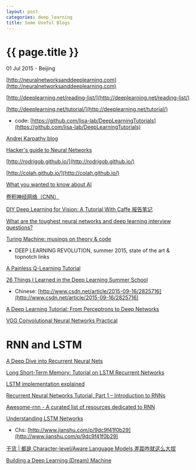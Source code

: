 ```yaml
---
layout: post
categories: deep_learning
title: Some Useful Blogs
---
```


{{ page.title }}
================

<p class="meta">01 Jul 2015 - Beijing</p>

[http://neuralnetworksanddeeplearning.com](http://neuralnetworksanddeeplearning.com)

[http://deeplearning.net/reading-list/](http://deeplearning.net/reading-list/)

[http://deeplearning.net/tutorial/](http://deeplearning.net/tutorial/)

- code: [https://github.com/lisa-lab/DeepLearningTutorials](https://github.com/lisa-lab/DeepLearningTutorials)

[Andrej Karpathy blog](http://karpathy.github.io/)

[Hacker's guide to Neural Networks](http://karpathy.github.io/neuralnets/)

[http://rodrigob.github.io/](http://rodrigob.github.io/)

[http://colah.github.io/](http://colah.github.io/)

[What you wanted to know about AI](http://fastml.com/what-you-wanted-to-know-about-ai/)

[卷积神经网络（CNN）](http://ibillxia.github.io/blog/2013/04/06/Convolutional-Neural-Networks/)

[DIY Deep Learning for Vision: A Tutorial With Caffe 报告笔记](http://frank19900731.github.io/wx/2014-12-04-diy-deep-learning-for-vision-a-tutorial-with-caffe-bao-gao-bi-ji.html)

[What are the toughest neural networks and deep learning interview questions?](https://www.quora.com/What-are-the-toughest-neural-networks-and-deep-learning-interview-questions)

[Turing Machine: musings on theory & code](https://vzn1.wordpress.com/2015/09/01/deep-learning-revolution-summer-2015-state-of-the-art-topnotch-links/)

- DEEP LEARNING REVOLUTION, summer 2015, state of the art & topnotch links

[A Painless Q-Learning Tutorial](http://mnemstudio.org/path-finding-q-learning-tutorial.htm)

[26 Things I Learned in the Deep Learning Summer School](http://www.marekrei.com/blog/26-things-i-learned-in-the-deep-learning-summer-school/)
- Chinese: [http://www.csdn.net/article/2015-09-16/2825716](http://www.csdn.net/article/2015-09-16/2825716)

[A Deep Learning Tutorial: From Perceptrons to Deep Networks](http://www.toptal.com/machine-learning/an-introduction-to-deep-learning-from-perceptrons-to-deep-networks)

[VGG Convolutional Neural Networks Practical](http://www.robots.ox.ac.uk/~vgg/practicals/cnn/index.html)

# RNN and LSTM

[A Deep Dive into Recurrent Neural Nets](http://nikhilbuduma.com/2015/01/11/a-deep-dive-into-recurrent-neural-networks/)

[Long Short-Term Memory: Tutorial on LSTM Recurrent Networks](http://people.idsia.ch/~juergen/lstm/index.htm)

[LSTM implementation explained](http://apaszke.github.io/lstm-explained.html)

[Recurrent Neural Networks Tutorial, Part 1 – Introduction to RNNs](http://www.wildml.com/2015/09/recurrent-neural-networks-tutorial-part-1-introduction-to-rnns/)

[Awesome-rnn - A curated list of resources dedicated to RNN](http://jiwonkim.org/awesome-rnn/)

[Understanding LSTM Networks](http://colah.github.io/posts/2015-08-Understanding-LSTMs/)

- Chs: [http://www.jianshu.com/p/9dc9f41f0b29](http://www.jianshu.com/p/9dc9f41f0b29)

[干货 | 都是 Character-level/Aware Language Models 差距咋就这么大捏](http://mp.weixin.qq.com/s?__biz=MzAwMjM3MTc5OA==&mid=212942444&idx=1&sn=3c3bdc25f7fab1090145f3d8604d76c5)

[Building a Deep Learning (Dream) Machine](http://graphific.github.io/posts/building-a-deep-learning-dream-machine/)
